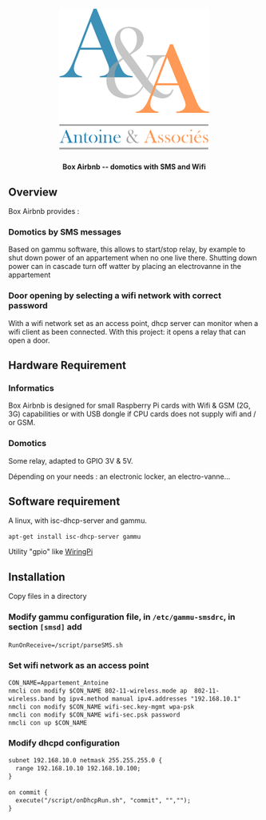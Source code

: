 <h1 align="center">
  <br>
  <a href="https://www.associés.fr"><img src="doc/logo.png" alt="Antoine & Associés" width="300"></a>
</h1>

<h4 align="center">Box Airbnb -- domotics with SMS and Wifi</h4>

## Overview

Box Airbnb provides :

### Domotics by SMS messages

Based on gammu software, this allows to start/stop relay, by example to shut down power of an appartement when no one live there. Shutting down power can in cascade turn off watter by placing an electrovanne in the appartement 

### Door opening by selecting a wifi network with correct password

With a wifi network set as an access point, dhcp server can monitor when a wifi client as been connected. With this project: it opens a relay that can open a door.

## Hardware Requirement

### Informatics

Box Airbnb is designed for small Raspberry Pi cards with Wifi & GSM (2G, 3G) capabilities or with USB dongle if CPU cards does not supply wifi and / or GSM.

### Domotics

Some relay, adapted to GPIO 3V & 5V.

Dépending on your needs : an electronic locker, an electro-vanne...

## Software requirement

A linux, with isc-dhcp-server and gammu.

`apt-get install isc-dhcp-server gammu`

Utility "gpio" like [WiringPi](https://github.com/orangepi-xunlong/wiringOP "Gpio utility")

## Installation

Copy files in a directory

### Modify gammu configuration file, in `/etc/gammu-smsdrc`, in section `[smsd]` add

`RunOnReceive=/script/parseSMS.sh`

### Set wifi network as an access point

```
CON_NAME=Appartement_Antoine
nmcli con modify $CON_NAME 802-11-wireless.mode ap  802-11-wireless.band bg ipv4.method manual ipv4.addresses "192.168.10.1"
nmcli con modify $CON_NAME wifi-sec.key-mgmt wpa-psk
nmcli con modify $CON_NAME wifi-sec.psk password
nmcli con up $CON_NAME
```

### Modify dhcpd configuration

```
subnet 192.168.10.0 netmask 255.255.255.0 {
  range 192.168.10.10 192.168.10.100;
} 

on commit {
  execute("/script/onDhcpRun.sh", "commit", "","");
}
```
